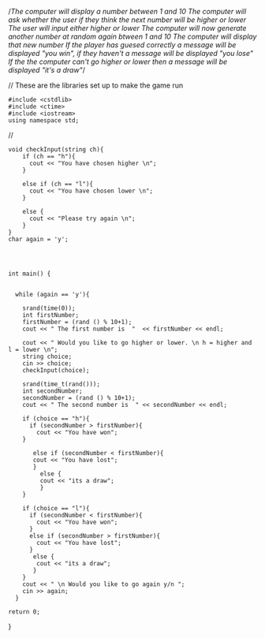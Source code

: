 /*The computer will display a number between 1 and 10
The computer will ask whether the user if they think the next number will be higher or lower
The user will input either higher or lower
The computer will now generate another number at random again btween 1 and 10
The computer will display that new number
If the player has guesed correctly a message will be displayed "you win", if they haven't a message will be displayed "you lose"
If the the computer can't go higher or lower then a message will be displayed "it's a draw"*/

// These are the libraries set up to make the game run 

    #include <cstdlib> 
    #include <ctime> 
    #include <iostream>
    using namespace std;
    
// 



    void checkInput(string ch){
        if (ch == "h"){
          cout << "You have chosen higher \n";
        }

        else if (ch == "l"){
          cout << "You have chosen lower \n";
        }

        else {
          cout << "Please try again \n";
        }
    }
    char again = 'y';




    int main() {
  

      while (again == 'y'){ 

        srand(time(0)); 
        int firstNumber;
        firstNumber = (rand () % 10+1); 
        cout << " The first number is  "  << firstNumber << endl;

        cout << " Would you like to go higher or lower. \n h = higher and l = lower \n";
        string choice;
        cin >> choice;
        checkInput(choice);

        srand(time_t(rand()));
        int secondNumber;
        secondNumber = (rand () % 10+1);
        cout << " The second number is  " << secondNumber << endl;

        if (choice == "h"){
          if (secondNumber > firstNumber){
            cout << "You have won"; 
        }
   
           else if (secondNumber < firstNumber){
           cout << "You have lost";
           }
             else {
             cout << "its a draw";
             }
        }
        
        if (choice == "l"){
          if (secondNumber < firstNumber){
            cout << "You have won";
          }
          else if (secondNumber > firstNumber){
            cout << "You have lost";
          }
           else {
            cout << "its a draw";
           }
        }
        cout << " \n Would you like to go again y/n ";
        cin >> again;
      }
    
    return 0;




}

      
    

